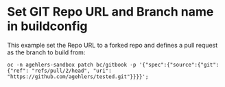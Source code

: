 # Set GIT Repo URL and Branch name in buildconfig 

This example set the Repo URL to a forked repo and defines a pull request as the branch to build from:
```
oc -n agehlers-sandbox patch bc/gitbook -p '{"spec":{"source":{"git":{"ref": "refs/pull/2/head", "uri": "https://github.com/agehlers/tested.git"}}}}';
```

